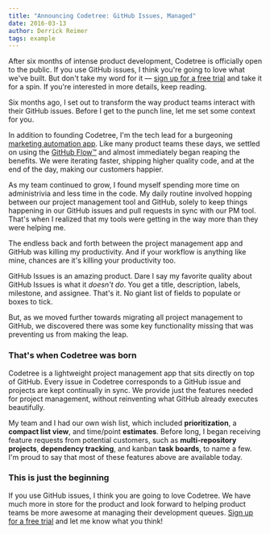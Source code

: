 ```yaml
---
title: "Announcing Codetree: GitHub Issues, Managed"
date: 2016-03-13
author: Derrick Reimer
tags: example
---
```


After six months of intense product development, Codetree is officially
open to the public. If you use GitHub issues, I think you're going to love
what we've built. But don't take my word for it &mdash;
[sign up for a free trial](https://codetree.com/signin)
and take it for a spin. If you're interested in more details, keep reading.

Six months ago, I set out to transform the way product teams interact with their
GitHub issues. Before I get to the punch line, let me set some context for you.

In addition to founding Codetree, I'm the tech lead for a burgeoning
[marketing automation app](https://www.getdrip.com). Like many product teams these
days, we settled on using the [GitHub Flow&trade;](https://guides.github.com/introduction/flow/index.html)
and almost immediately began reaping the benefits. We were iterating faster,
shipping higher quality code, and at the end of the day, making our customers happier.

As my team continued to grow, I found myself spending more time on administrivia and less
time in the code. My daily routine involved hopping between our project management tool
and GitHub, solely to keep things happening in our GitHub issues and pull requests
in sync with our PM tool. That's when I realized that my tools were getting in the
way more than they were helping me.

The endless back and forth between the project management app and GitHub was
killing my productivity. And if your workflow is anything like mine, chances are
it's killing your productivity too.

GitHub Issues is an amazing product. Dare I say my favorite quality about GitHub Issues
is what it *doesn't do*. You get a title, description, labels, milestone, and assignee.
That's it. No giant list of fields to populate or boxes to tick.

But, as we moved further towards migrating all project management to
GitHub, we discovered there was some key functionality missing that was preventing
us from making the leap.

### That's when Codetree was born

Codetree is a lightweight project management app that sits directly on top of GitHub.
Every issue in Codetree corresponds to a GitHub issue and projects are kept continually in sync.
We provide just the features needed for project management, without reinventing
what GitHub already executes beautifully.

My team and I had our own wish list, which included **prioritization**,
a **compact list view**, and time/point **estimates**. Before long, I began receiving
feature requests from potential customers, such as **multi-repository projects**, **dependency
tracking**, and kanban **task boards**, to name a few. I'm proud to say that most of
these features above are available today.

### This is just the beginning

If you use GitHub issues, I think you are going to love Codetree. We have much more
in store for the product and look forward to helping product teams be more
awesome at managing their development queues.
[Sign up for a free trial](https://codetree.com) and let me know what you think!
